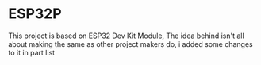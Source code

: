 # ESP32P
This project is based on ESP32 Dev Kit Module, The idea behind isn't all about making the same as other project makers do, i added some changes to it in part list
